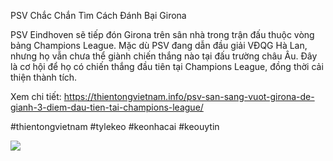 PSV Chắc Chắn Tìm Cách Đánh Bại Girona

PSV Eindhoven sẽ tiếp đón Girona trên sân nhà trong trận đấu thuộc vòng bảng Champions League. Mặc dù PSV đang dẫn đầu giải VĐQG Hà Lan, nhưng họ vẫn chưa thể giành chiến thắng nào tại đấu trường châu Âu. Đây là cơ hội để họ có chiến thắng đầu tiên tại Champions League, đồng thời cải thiện thành tích.

Xem chi tiết: https://thientongvietnam.info/psv-san-sang-vuot-girona-de-gianh-3-diem-dau-tien-tai-champions-league/

#thientongvietnam #tylekeo #keonhacai #keouytin

![](https://g0v.hackmd.io/_uploads/Hk_94x4Bkx.jpg)
